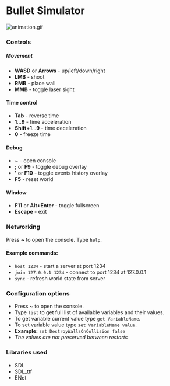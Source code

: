 # Bullet Simulator

![animation.gif](https://github.com/A2K/bullet-simulator/blob/master/animation.gif)

### Controls
##### Movement
* **WASD** or **Arrows** - up/left/down/right
* **LMB** - shoot
* **RMB** - place wall
* **MMB** - toggle laser sight
#### Time control
* **Tab** - reverse time
* **1**...**9** - time acceleration
* **Shift**+**1**...**9** - time deceleration
* **0** - freeze time
#### Debug
* **~** - open console
* **;** or **F9** - toggle debug overlay
* **'** or **F10** - toggle events history overlay
* **F5** - reset world
#### Window
* **F11** or **Alt+Enter** - toggle fullscreen
* **Escape** - exit

### Networking

Press **~** to open the console. Type `help`.
#### Example commands:
* `host 1234` - start a server at port 1234
* `join 127.0.0.1 1234` - connect to port 1234 at 127.0.0.1
* `sync` - refresh world state from server

### Configuration options
* Press **~** to open the console. 
* Type `list` to get full list of available variables and their values.
* To get variable current value type `get VariableName`.
* To set variable value type `set VariableName value`.
* **Example:** `set DestroyWallsOnCollision false`
* *The values are not preserved between restarts*

### Libraries used
* SDL
* SDL_ttf
* ENet
